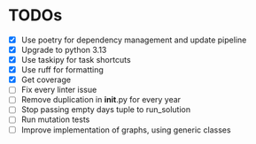 # TODOs

- [x] Use poetry for dependency management and update pipeline
- [x] Upgrade to python 3.13
- [x] Use taskipy for task shortcuts
- [x] Use ruff for formatting
- [x] Get coverage
- [ ] Fix every linter issue
- [ ] Remove duplication in __init__.py for every year
- [ ] Stop passing empty days tuple to run_solution
- [ ] Run mutation tests
- [ ] Improve implementation of graphs, using generic classes